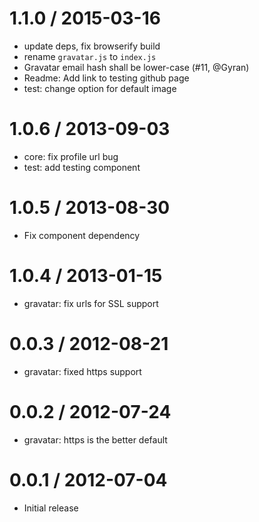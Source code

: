 
1.1.0 / 2015-03-16
==================

  * update deps, fix browserify build
  * rename `gravatar.js` to `index.js`
  * Gravatar email hash shall be lower-case (#11, @Gyran)
  * Readme: Add link to testing github page
  * test: change option for default image

1.0.6 / 2013-09-03
==================

  * core: fix profile url bug
  * test: add testing component

1.0.5 / 2013-08-30
==================

  * Fix component dependency

1.0.4 / 2013-01-15
==================

  * gravatar: fix urls for SSL support

0.0.3 / 2012-08-21
==================

  * gravatar: fixed https support

0.0.2 / 2012-07-24
==================

  * gravatar: https is the better default

0.0.1 / 2012-07-04
==================

  * Initial release

